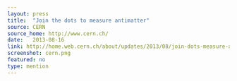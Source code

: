 ```yaml
---
layout: press
title:  "Join the dots to measure antimatter"
source: CERN 
source_home: http://www.cern.ch/
date:   2013-08-16
link: http://home.web.cern.ch/about/updates/2013/08/join-dots-measure-antimatter
screenshot: cern.png
featured: no 
type: mention
---
```


